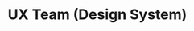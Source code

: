 ---
name: Maren
title: UX Team (Design System)
tags:
  - ux
picture: ../../images/team/Ta11yCat.png
---